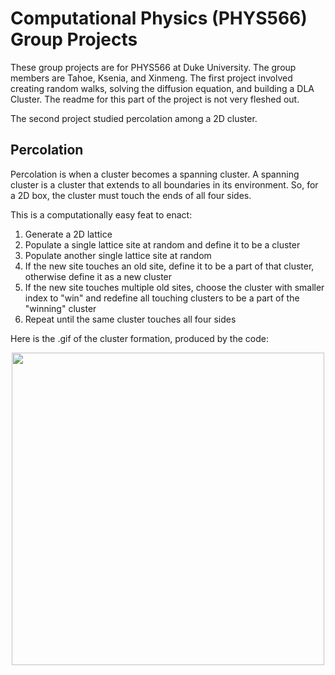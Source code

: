 # Computational Physics (PHYS566) Group Projects
These group projects are for PHYS566 at Duke University. The group members are Tahoe, Ksenia, and Xinmeng. The first project involved creating random walks, solving the diffusion equation, and building a DLA Cluster. The readme for this part of the project is not very fleshed out. 

The second project studied percolation among a 2D cluster. 

## Percolation 
Percolation is when a cluster becomes a spanning cluster. A spanning cluster is a cluster that extends to all boundaries in its environment. So, for a 2D box, the cluster must touch the ends of all four sides. 

This is a computationally easy feat to enact:
1. Generate a 2D lattice
2. Populate a single lattice site at random and define it to be a cluster
3. Populate another single lattice site at random
4. If the new site touches an old site, define it to be a part of that cluster, otherwise define it as a new cluster
5. If the new site touches multiple old sites, choose the cluster with smaller index to "win" and redefine all touching clusters to be a part of the "winning" cluster
6. Repeat until the same cluster touches all four sides

Here is the .gif of the cluster formation, produced by the code:
<p align="center">
  <img src="/Percolation/images/movie40.gif" width="500">
</p>

